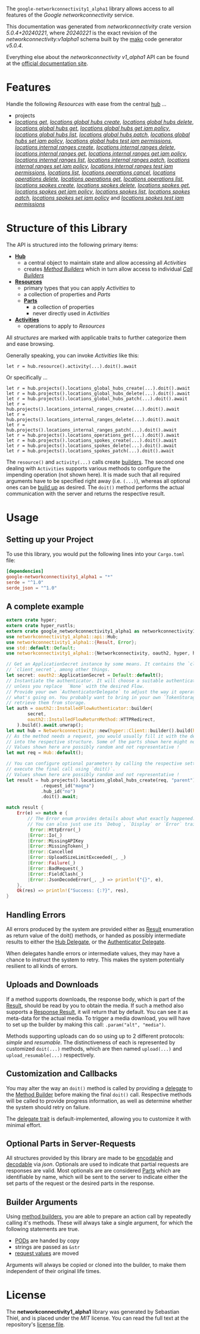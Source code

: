 <!---
DO NOT EDIT !
This file was generated automatically from 'src/generator/templates/api/README.md.mako'
DO NOT EDIT !
-->
The `google-networkconnectivity1_alpha1` library allows access to all features of the *Google networkconnectivity* service.

This documentation was generated from *networkconnectivity* crate version *5.0.4+20240221*, where *20240221* is the exact revision of the *networkconnectivity:v1alpha1* schema built by the [mako](http://www.makotemplates.org/) code generator *v5.0.4*.

Everything else about the *networkconnectivity* *v1_alpha1* API can be found at the
[official documentation site](https://cloud.google.com/network-connectivity/docs/reference/networkconnectivity/rest).
# Features

Handle the following *Resources* with ease from the central [hub](https://docs.rs/google-networkconnectivity1_alpha1/5.0.4+20240221/google_networkconnectivity1_alpha1/Networkconnectivity) ... 

* projects
 * [*locations get*](https://docs.rs/google-networkconnectivity1_alpha1/5.0.4+20240221/google_networkconnectivity1_alpha1/api::ProjectLocationGetCall), [*locations global hubs create*](https://docs.rs/google-networkconnectivity1_alpha1/5.0.4+20240221/google_networkconnectivity1_alpha1/api::ProjectLocationGlobalHubCreateCall), [*locations global hubs delete*](https://docs.rs/google-networkconnectivity1_alpha1/5.0.4+20240221/google_networkconnectivity1_alpha1/api::ProjectLocationGlobalHubDeleteCall), [*locations global hubs get*](https://docs.rs/google-networkconnectivity1_alpha1/5.0.4+20240221/google_networkconnectivity1_alpha1/api::ProjectLocationGlobalHubGetCall), [*locations global hubs get iam policy*](https://docs.rs/google-networkconnectivity1_alpha1/5.0.4+20240221/google_networkconnectivity1_alpha1/api::ProjectLocationGlobalHubGetIamPolicyCall), [*locations global hubs list*](https://docs.rs/google-networkconnectivity1_alpha1/5.0.4+20240221/google_networkconnectivity1_alpha1/api::ProjectLocationGlobalHubListCall), [*locations global hubs patch*](https://docs.rs/google-networkconnectivity1_alpha1/5.0.4+20240221/google_networkconnectivity1_alpha1/api::ProjectLocationGlobalHubPatchCall), [*locations global hubs set iam policy*](https://docs.rs/google-networkconnectivity1_alpha1/5.0.4+20240221/google_networkconnectivity1_alpha1/api::ProjectLocationGlobalHubSetIamPolicyCall), [*locations global hubs test iam permissions*](https://docs.rs/google-networkconnectivity1_alpha1/5.0.4+20240221/google_networkconnectivity1_alpha1/api::ProjectLocationGlobalHubTestIamPermissionCall), [*locations internal ranges create*](https://docs.rs/google-networkconnectivity1_alpha1/5.0.4+20240221/google_networkconnectivity1_alpha1/api::ProjectLocationInternalRangeCreateCall), [*locations internal ranges delete*](https://docs.rs/google-networkconnectivity1_alpha1/5.0.4+20240221/google_networkconnectivity1_alpha1/api::ProjectLocationInternalRangeDeleteCall), [*locations internal ranges get*](https://docs.rs/google-networkconnectivity1_alpha1/5.0.4+20240221/google_networkconnectivity1_alpha1/api::ProjectLocationInternalRangeGetCall), [*locations internal ranges get iam policy*](https://docs.rs/google-networkconnectivity1_alpha1/5.0.4+20240221/google_networkconnectivity1_alpha1/api::ProjectLocationInternalRangeGetIamPolicyCall), [*locations internal ranges list*](https://docs.rs/google-networkconnectivity1_alpha1/5.0.4+20240221/google_networkconnectivity1_alpha1/api::ProjectLocationInternalRangeListCall), [*locations internal ranges patch*](https://docs.rs/google-networkconnectivity1_alpha1/5.0.4+20240221/google_networkconnectivity1_alpha1/api::ProjectLocationInternalRangePatchCall), [*locations internal ranges set iam policy*](https://docs.rs/google-networkconnectivity1_alpha1/5.0.4+20240221/google_networkconnectivity1_alpha1/api::ProjectLocationInternalRangeSetIamPolicyCall), [*locations internal ranges test iam permissions*](https://docs.rs/google-networkconnectivity1_alpha1/5.0.4+20240221/google_networkconnectivity1_alpha1/api::ProjectLocationInternalRangeTestIamPermissionCall), [*locations list*](https://docs.rs/google-networkconnectivity1_alpha1/5.0.4+20240221/google_networkconnectivity1_alpha1/api::ProjectLocationListCall), [*locations operations cancel*](https://docs.rs/google-networkconnectivity1_alpha1/5.0.4+20240221/google_networkconnectivity1_alpha1/api::ProjectLocationOperationCancelCall), [*locations operations delete*](https://docs.rs/google-networkconnectivity1_alpha1/5.0.4+20240221/google_networkconnectivity1_alpha1/api::ProjectLocationOperationDeleteCall), [*locations operations get*](https://docs.rs/google-networkconnectivity1_alpha1/5.0.4+20240221/google_networkconnectivity1_alpha1/api::ProjectLocationOperationGetCall), [*locations operations list*](https://docs.rs/google-networkconnectivity1_alpha1/5.0.4+20240221/google_networkconnectivity1_alpha1/api::ProjectLocationOperationListCall), [*locations spokes create*](https://docs.rs/google-networkconnectivity1_alpha1/5.0.4+20240221/google_networkconnectivity1_alpha1/api::ProjectLocationSpokeCreateCall), [*locations spokes delete*](https://docs.rs/google-networkconnectivity1_alpha1/5.0.4+20240221/google_networkconnectivity1_alpha1/api::ProjectLocationSpokeDeleteCall), [*locations spokes get*](https://docs.rs/google-networkconnectivity1_alpha1/5.0.4+20240221/google_networkconnectivity1_alpha1/api::ProjectLocationSpokeGetCall), [*locations spokes get iam policy*](https://docs.rs/google-networkconnectivity1_alpha1/5.0.4+20240221/google_networkconnectivity1_alpha1/api::ProjectLocationSpokeGetIamPolicyCall), [*locations spokes list*](https://docs.rs/google-networkconnectivity1_alpha1/5.0.4+20240221/google_networkconnectivity1_alpha1/api::ProjectLocationSpokeListCall), [*locations spokes patch*](https://docs.rs/google-networkconnectivity1_alpha1/5.0.4+20240221/google_networkconnectivity1_alpha1/api::ProjectLocationSpokePatchCall), [*locations spokes set iam policy*](https://docs.rs/google-networkconnectivity1_alpha1/5.0.4+20240221/google_networkconnectivity1_alpha1/api::ProjectLocationSpokeSetIamPolicyCall) and [*locations spokes test iam permissions*](https://docs.rs/google-networkconnectivity1_alpha1/5.0.4+20240221/google_networkconnectivity1_alpha1/api::ProjectLocationSpokeTestIamPermissionCall)




# Structure of this Library

The API is structured into the following primary items:

* **[Hub](https://docs.rs/google-networkconnectivity1_alpha1/5.0.4+20240221/google_networkconnectivity1_alpha1/Networkconnectivity)**
    * a central object to maintain state and allow accessing all *Activities*
    * creates [*Method Builders*](https://docs.rs/google-networkconnectivity1_alpha1/5.0.4+20240221/google_networkconnectivity1_alpha1/client::MethodsBuilder) which in turn
      allow access to individual [*Call Builders*](https://docs.rs/google-networkconnectivity1_alpha1/5.0.4+20240221/google_networkconnectivity1_alpha1/client::CallBuilder)
* **[Resources](https://docs.rs/google-networkconnectivity1_alpha1/5.0.4+20240221/google_networkconnectivity1_alpha1/client::Resource)**
    * primary types that you can apply *Activities* to
    * a collection of properties and *Parts*
    * **[Parts](https://docs.rs/google-networkconnectivity1_alpha1/5.0.4+20240221/google_networkconnectivity1_alpha1/client::Part)**
        * a collection of properties
        * never directly used in *Activities*
* **[Activities](https://docs.rs/google-networkconnectivity1_alpha1/5.0.4+20240221/google_networkconnectivity1_alpha1/client::CallBuilder)**
    * operations to apply to *Resources*

All *structures* are marked with applicable traits to further categorize them and ease browsing.

Generally speaking, you can invoke *Activities* like this:

```Rust,ignore
let r = hub.resource().activity(...).doit().await
```

Or specifically ...

```ignore
let r = hub.projects().locations_global_hubs_create(...).doit().await
let r = hub.projects().locations_global_hubs_delete(...).doit().await
let r = hub.projects().locations_global_hubs_patch(...).doit().await
let r = hub.projects().locations_internal_ranges_create(...).doit().await
let r = hub.projects().locations_internal_ranges_delete(...).doit().await
let r = hub.projects().locations_internal_ranges_patch(...).doit().await
let r = hub.projects().locations_operations_get(...).doit().await
let r = hub.projects().locations_spokes_create(...).doit().await
let r = hub.projects().locations_spokes_delete(...).doit().await
let r = hub.projects().locations_spokes_patch(...).doit().await
```

The `resource()` and `activity(...)` calls create [builders][builder-pattern]. The second one dealing with `Activities` 
supports various methods to configure the impending operation (not shown here). It is made such that all required arguments have to be 
specified right away (i.e. `(...)`), whereas all optional ones can be [build up][builder-pattern] as desired.
The `doit()` method performs the actual communication with the server and returns the respective result.

# Usage

## Setting up your Project

To use this library, you would put the following lines into your `Cargo.toml` file:

```toml
[dependencies]
google-networkconnectivity1_alpha1 = "*"
serde = "^1.0"
serde_json = "^1.0"
```

## A complete example

```Rust
extern crate hyper;
extern crate hyper_rustls;
extern crate google_networkconnectivity1_alpha1 as networkconnectivity1_alpha1;
use networkconnectivity1_alpha1::api::Hub;
use networkconnectivity1_alpha1::{Result, Error};
use std::default::Default;
use networkconnectivity1_alpha1::{Networkconnectivity, oauth2, hyper, hyper_rustls, chrono, FieldMask};

// Get an ApplicationSecret instance by some means. It contains the `client_id` and 
// `client_secret`, among other things.
let secret: oauth2::ApplicationSecret = Default::default();
// Instantiate the authenticator. It will choose a suitable authentication flow for you, 
// unless you replace  `None` with the desired Flow.
// Provide your own `AuthenticatorDelegate` to adjust the way it operates and get feedback about 
// what's going on. You probably want to bring in your own `TokenStorage` to persist tokens and
// retrieve them from storage.
let auth = oauth2::InstalledFlowAuthenticator::builder(
        secret,
        oauth2::InstalledFlowReturnMethod::HTTPRedirect,
    ).build().await.unwrap();
let mut hub = Networkconnectivity::new(hyper::Client::builder().build(hyper_rustls::HttpsConnectorBuilder::new().with_native_roots().https_or_http().enable_http1().build()), auth);
// As the method needs a request, you would usually fill it with the desired information
// into the respective structure. Some of the parts shown here might not be applicable !
// Values shown here are possibly random and not representative !
let mut req = Hub::default();

// You can configure optional parameters by calling the respective setters at will, and
// execute the final call using `doit()`.
// Values shown here are possibly random and not representative !
let result = hub.projects().locations_global_hubs_create(req, "parent")
             .request_id("magna")
             .hub_id("no")
             .doit().await;

match result {
    Err(e) => match e {
        // The Error enum provides details about what exactly happened.
        // You can also just use its `Debug`, `Display` or `Error` traits
         Error::HttpError(_)
        |Error::Io(_)
        |Error::MissingAPIKey
        |Error::MissingToken(_)
        |Error::Cancelled
        |Error::UploadSizeLimitExceeded(_, _)
        |Error::Failure(_)
        |Error::BadRequest(_)
        |Error::FieldClash(_)
        |Error::JsonDecodeError(_, _) => println!("{}", e),
    },
    Ok(res) => println!("Success: {:?}", res),
}

```
## Handling Errors

All errors produced by the system are provided either as [Result](https://docs.rs/google-networkconnectivity1_alpha1/5.0.4+20240221/google_networkconnectivity1_alpha1/client::Result) enumeration as return value of
the doit() methods, or handed as possibly intermediate results to either the 
[Hub Delegate](https://docs.rs/google-networkconnectivity1_alpha1/5.0.4+20240221/google_networkconnectivity1_alpha1/client::Delegate), or the [Authenticator Delegate](https://docs.rs/yup-oauth2/*/yup_oauth2/trait.AuthenticatorDelegate.html).

When delegates handle errors or intermediate values, they may have a chance to instruct the system to retry. This 
makes the system potentially resilient to all kinds of errors.

## Uploads and Downloads
If a method supports downloads, the response body, which is part of the [Result](https://docs.rs/google-networkconnectivity1_alpha1/5.0.4+20240221/google_networkconnectivity1_alpha1/client::Result), should be
read by you to obtain the media.
If such a method also supports a [Response Result](https://docs.rs/google-networkconnectivity1_alpha1/5.0.4+20240221/google_networkconnectivity1_alpha1/client::ResponseResult), it will return that by default.
You can see it as meta-data for the actual media. To trigger a media download, you will have to set up the builder by making
this call: `.param("alt", "media")`.

Methods supporting uploads can do so using up to 2 different protocols: 
*simple* and *resumable*. The distinctiveness of each is represented by customized 
`doit(...)` methods, which are then named `upload(...)` and `upload_resumable(...)` respectively.

## Customization and Callbacks

You may alter the way an `doit()` method is called by providing a [delegate](https://docs.rs/google-networkconnectivity1_alpha1/5.0.4+20240221/google_networkconnectivity1_alpha1/client::Delegate) to the 
[Method Builder](https://docs.rs/google-networkconnectivity1_alpha1/5.0.4+20240221/google_networkconnectivity1_alpha1/client::CallBuilder) before making the final `doit()` call. 
Respective methods will be called to provide progress information, as well as determine whether the system should 
retry on failure.

The [delegate trait](https://docs.rs/google-networkconnectivity1_alpha1/5.0.4+20240221/google_networkconnectivity1_alpha1/client::Delegate) is default-implemented, allowing you to customize it with minimal effort.

## Optional Parts in Server-Requests

All structures provided by this library are made to be [encodable](https://docs.rs/google-networkconnectivity1_alpha1/5.0.4+20240221/google_networkconnectivity1_alpha1/client::RequestValue) and 
[decodable](https://docs.rs/google-networkconnectivity1_alpha1/5.0.4+20240221/google_networkconnectivity1_alpha1/client::ResponseResult) via *json*. Optionals are used to indicate that partial requests are responses 
are valid.
Most optionals are are considered [Parts](https://docs.rs/google-networkconnectivity1_alpha1/5.0.4+20240221/google_networkconnectivity1_alpha1/client::Part) which are identifiable by name, which will be sent to 
the server to indicate either the set parts of the request or the desired parts in the response.

## Builder Arguments

Using [method builders](https://docs.rs/google-networkconnectivity1_alpha1/5.0.4+20240221/google_networkconnectivity1_alpha1/client::CallBuilder), you are able to prepare an action call by repeatedly calling it's methods.
These will always take a single argument, for which the following statements are true.

* [PODs][wiki-pod] are handed by copy
* strings are passed as `&str`
* [request values](https://docs.rs/google-networkconnectivity1_alpha1/5.0.4+20240221/google_networkconnectivity1_alpha1/client::RequestValue) are moved

Arguments will always be copied or cloned into the builder, to make them independent of their original life times.

[wiki-pod]: http://en.wikipedia.org/wiki/Plain_old_data_structure
[builder-pattern]: http://en.wikipedia.org/wiki/Builder_pattern
[google-go-api]: https://github.com/google/google-api-go-client

# License
The **networkconnectivity1_alpha1** library was generated by Sebastian Thiel, and is placed 
under the *MIT* license.
You can read the full text at the repository's [license file][repo-license].

[repo-license]: https://github.com/Byron/google-apis-rsblob/main/LICENSE.md

